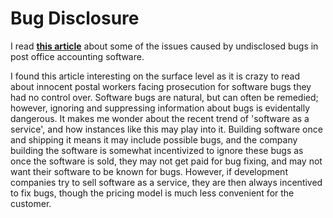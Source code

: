 # Bug Disclosure
I read **[this article](https://cepa.org/article/bugs-beware-uk-post-office-scandal-demands-software-companies-come-clean/)** about some of the issues caused by undisclosed bugs in post office accounting software.

I found this article interesting on the surface level as it is crazy to read about innocent postal workers facing prosecution for software bugs they had no control over.  Software bugs are natural, but can often be remedied; however, ignoring and suppressing information about bugs is evidentally dangerous.  It makes me wonder about the recent trend of 'software as a service', and how instances like this may play into it.  Building software once and shipping it means it may include possible bugs, and the company building the software is somewhat incentivized to ignore these bugs as once the software is sold, they may not get paid for bug fixing, and may not want their software to be known for bugs.  However, if development companies try to sell software as a service, they are then always incentived to fix bugs, though the pricing model is much less convenient for the customer.